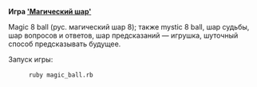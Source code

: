 **Игра <a href=
"https://ru.wikipedia.org/wiki/Magic_8_ball" rel="nofollow"> 
'Магический шар'**</a>

Magic 8 ball (рус. магический шар 8); 
также mystic 8 ball, шар судьбы,
шар вопросов и ответов,
шар предсказаний — игрушка,
шуточный способ предсказывать будущее.

Запуск игры:
<pre>
    <code> ruby magic_ball.rb
    </code>
</pre>
